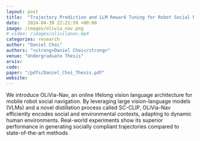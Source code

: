 ```yaml
---
layout: post
title:  "Trajectory Prediction and LLM Reward Tuning for Robot Social Navigation with Deep Reinforcement Learning"
date:   2024-04-30 22:21:59 +00:00
image: /images/olivia_nav.png
# video: /images/olivilanav.mp4
categories: research
author: "Daniel Choi"
authors: "<strong>Daniel Choi</strong>"
venue: "Undergraduate Thesis"
arxiv:
code:
paper: "/pdfs/Daniel_Choi_Thesis.pdf"
website: 
---
```

We introduce OLiVia-Nav, an online lifelong vision language architecture for mobile robot social navigation. By leveraging large vision-language models (VLMs) and a novel distillation process called SC-CLIP, OLiVia-Nav efficiently encodes social and environmental contexts, adapting to dynamic human environments. Real-world experiments show its superior performance in generating socially compliant trajectories compared to state-of-the-art methods​